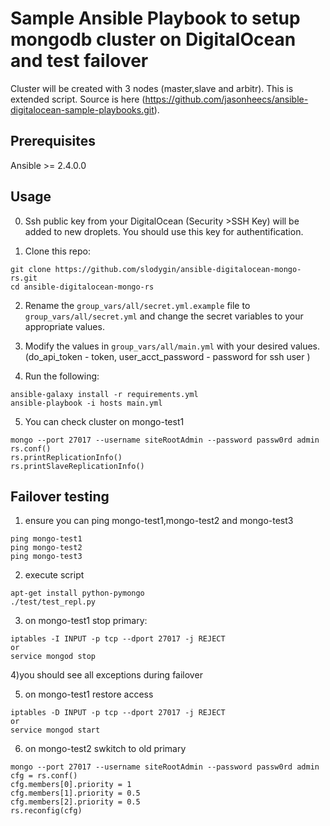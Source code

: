# 
# Sample Ansible Playbook to setup mongodb cluster on DigitalOcean  and test failover
Cluster will be created with 3 nodes (master,slave and arbitr).
This is extended script. Source is here 
(https://github.com/jasonheecs/ansible-digitalocean-sample-playbooks.git).

## Prerequisites

Ansible >= 2.4.0.0

## Usage
0) Ssh public key  from your DigitalOcean (Security >SSH Key) will be added to new droplets. 
You should use this key for authentification.
 
1) Clone this repo:
```
git clone https://github.com/slodygin/ansible-digitalocean-mongo-rs.git
cd ansible-digitalocean-mongo-rs
```

2) Rename the `group_vars/all/secret.yml.example` file to `group_vars/all/secret.yml` and change the secret variables to your appropriate values.

3) Modify the values in `group_vars/all/main.yml` with your desired values.
(do_api_token - token, user_acct_password - password for ssh user )

4) Run the following:
```
ansible-galaxy install -r requirements.yml
ansible-playbook -i hosts main.yml
```
5) You can check cluster on mongo-test1
```
mongo --port 27017 --username siteRootAdmin --password passw0rd admin
rs.conf()
rs.printReplicationInfo()
rs.printSlaveReplicationInfo()
```

## Failover testing 

1) ensure you can ping mongo-test1,mongo-test2 and mongo-test3
```
ping mongo-test1
ping mongo-test2
ping mongo-test3 
```
2) execute script
```
apt-get install python-pymongo
./test/test_repl.py
```
3) on mongo-test1  stop primary:
```
iptables -I INPUT -p tcp --dport 27017 -j REJECT
or
service mongod stop
```
4)you should see all exceptions during failover

5) on mongo-test1 restore access
``` 
iptables -D INPUT -p tcp --dport 27017 -j REJECT
or
service mongod start
```
6) on mongo-test2 swkitch to old primary
```
mongo --port 27017 --username siteRootAdmin --password passw0rd admin
cfg = rs.conf()
cfg.members[0].priority = 1
cfg.members[1].priority = 0.5
cfg.members[2].priority = 0.5
rs.reconfig(cfg)
```





